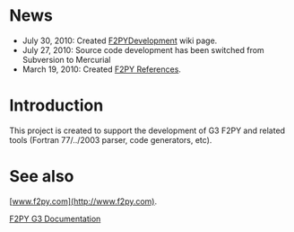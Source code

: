 # News #

  * July 30, 2010: Created [F2PYDevelopment](F2PYDevelopment.md) wiki page.
  * July 27, 2010: Source code development has been switched from Subversion to Mercurial
  * March 19, 2010: Created [F2PY References](http://www.f2py.com/home/references).

# Introduction #

This project is created to support the development
of G3 F2PY and related tools (Fortran 77/../2003 parser,
code generators, etc).

# See also #

[www.f2py.com](http://www.f2py.com).

[F2PY G3 Documentation](http://f2py.sourceforge.net/docs/)